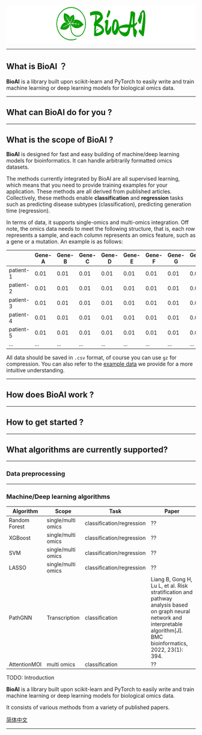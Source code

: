 
<p align="center">
  <img height="100" src="./img/logo3.png" />
</p>

---

## What is BioAI ？

**BioAI** is a library built upon scikit-learn and PyTorch to easily write and train machine learning or deep learning models for biological omics data.  

---

## What can BioAI do for you ?


---

## What is the scope of BioAI ?

**BioAI** is designed for fast and easy building of machine/deep learning models for bioinformatics. It can handle arbitrarily formatted omics datasets. 

The methods currently integrated by BioAI are all supervised learning, which means that you need to provide training examples for your application. These methods are all derived from published articles. Collectively, these methods enable **classification** and **regression** tasks such as predicting disease subtypes (classification), predicting generation time (regression).

In terms of data, it supports single-omics and multi-omics integration. Off note, the omics data needs to meet the following structure, that is, each row represents a sample, and each column represents an omics feature, such as a gene or a mutation. An example is as follows:

|            | Gene-A | Gene-B | Gene-C | Gene-D | Gene-E | Gene-F | Gene-G | Gene-H |
| ---        | ---    | ---    | ---    | ---    | ---    | ---    | ---    | ---    |
| patient-1  | 0.01    | 0.01    | 0.01    | 0.01    | 0.01    | 0.01    | 0.01    | 0.01    |
| patient-2  | 0.01    | 0.01    | 0.01    | 0.01    | 0.01    | 0.01    | 0.01    | 0.01    |
| patient-3  | 0.01    | 0.01    | 0.01    | 0.01    | 0.01    | 0.01    | 0.01    | 0.01    |
| patient-4  | 0.01    | 0.01    | 0.01    | 0.01    | 0.01    | 0.01    | 0.01    | 0.01    |
| patient-5  | 0.01    | 0.01    | 0.01    | 0.01    | 0.01    | 0.01    | 0.01    | 0.01    |
| ...  | ...    | ...    | ...    | ...    | ...    | ...    | ...    | ...    |

All data should be saved in `.csv` format, of course you can use `gz` for compression. You can also refer to the [example data](https://github.com/BioAI-kits/BioAI/tree/master/example) we provide for a more intuitive understanding.


---

## How does BioAI work ?


---

## How to get started ?



---

## What algorithms are currently supported?


---

### Data preprocessing


---

### Machine/Deep learning algorithms

| Algorithm | Scope | Task |Paper | 
| --- | --- | -- | --- | 
| Random Forest | single/multi omics | classification/regression | ?? |
| XGBoost | single/multi omics | classification/regression | ?? |
| SVM | single/multi omics | classification/regression | ?? |
| LASSO | single/multi omics | classification/regression | ?? |
| PathGNN | Transcription | classification | Liang B, Gong H, Lu L, et al. Risk stratification and pathway analysis based on graph neural network and interpretable algorithm[J]. BMC bioinformatics, 2022, 23(1): 394. |
| AttentionMOI | multi omics | classification | ?? |







TODO: Introduction 

**BioAI** is a library built upon scikit-learn and PyTorch to easily write and train machine learning or deep learning models for biological omics data.  

It consists of various methods from a variety of published papers. 


[简体中文](https://github.com/BioAI-kits/BioAI/blob/master/README-Zh.md)



--- 



